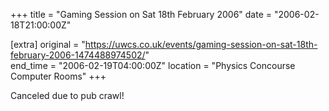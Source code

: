 +++
title = "Gaming Session on Sat 18th February 2006"
date = "2006-02-18T21:00:00Z"

[extra]
original = "https://uwcs.co.uk/events/gaming-session-on-sat-18th-february-2006-1474488974502/"    
end_time = "2006-02-19T04:00:00Z"
location = "Physics Concourse Computer Rooms"
+++

Canceled due to pub crawl\!


